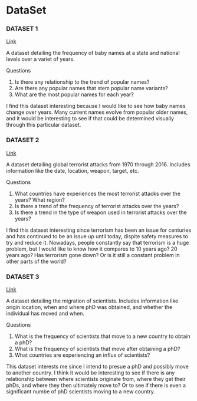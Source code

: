 # DataSet

### DATASET 1
[Link](https://www.kaggle.com/kaggle/us-baby-names)

A dataset detailing the frequency of baby names at a state and national levels over a variet of years.

Questions

1. Is there any relationship to the trend of popular names?
2. Are there any popular names that stem popular name variants?
3. What are the most popular names for each year?

I find this dataset interesting because I would like to see how baby names change over years. Many current names evolve from popular older names, and it would be interesting to see if that could be determined visually through this particular dataset.

### DATASET 2
[Link](https://www.kaggle.com/START-UMD/gtd)

A dataset detailing global terrorist attacks from 1970 through 2016. Includes information like the date, location, weapon, target, etc.

Questions

1. What countries have experiences the most terrorist attacks over the years? What region?
2. Is there a trend of the frequency of terrorist attacks over the years?
3. Is there a trend in the type of weapon used in terrorist attacks over the years?

I find this dataset interesting since terrorism has been an issue for centuries and has continued to be an issue up until today, dispite safety measures to try and reduce it. Nowadays, people constantly say that terrorism is a huge problem, but I would like to know how it compares to 10 years ago? 20 years ago? Has terrorism gone down? Or is it still a constant problem in other parts of the world?

### DATASET 3
[Link](https://www.kaggle.com/jboysen/scientist-migrations)

A dataset detailing the migration of scientists. Includes information like origin location, when and where phD was obtained, and whether the individual has moved and when.

Questions

1. What is the frequency of scientists that move to a new country to obtain a phD?
2. What is the frequency of scientists that move after obtaining a phD?
3. What countries are experiencing an influx of scientists?

This dataset interests me since I intend to presue a phD and possibly move to another country. I think it would be interesting to see if there is any relationship between where scientists originate from, where they get their phDs, and where they then ultimately move to? Or to see if there is even a significant numbe of phD scientists moving to a new country.
